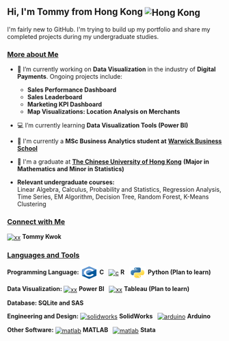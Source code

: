 <h2 align="left">
  Hi, I'm Tommy from Hong Kong
  <img align="center" src="https://em-content.zobj.net/thumbs/120/google/350/flag-hong-kong-sar-china_1f1ed-1f1f0.png" alt="Hong Kong" width="40" height="40">
</h2>

I'm fairly new to GitHub. I'm trying to build up my portfolio and share my completed projects during my undergraduate studies.

<h3 align="left"><ins>More about Me</ins></h3>

- 🏢 I’m currently working on **Data Visualization** in the industry of **Digital Payments**. Ongoing projects include:
  - **Sales Performance Dashboard**
  - **Sales Leaderboard**
  - **Marketing KPI Dashboard**
  - **Map Visualizations: Location Analysis on Merchants**
  
- 💻 I’m currently learning **Data Visualization Tools (Power BI)**
- 🏫 I'm currently a **MSc Business Analytics student at** <a href="https://www.wbs.ac.uk/" target="blank">**Warwick Business School**</a>
- 🏫 I'm a graduate at <a href="https://www.cuhk.edu.hk/english/index.html" target="blank">**The Chinese University of Hong Kong**</a> **(Major in Mathematics and Minor in Statistics)**
- **Relevant undergraduate courses:** <br>
  Linear Algebra, Calculus, Probability and Statistics, Regression Analysis, Time Series, EM Algorithm, Decision Tree, Random Forest, K-Means Clustering

<h3 align="left"><ins>Connect with Me</ins></h3>
<p align="left">
<a href="https://www.linkedin.com/in/tommykwok722/" target="blank"><img align="center" src="https://raw.githubusercontent.com/rahuldkjain/github-profile-readme-generator/master/src/images/icons/Social/linked-in-alt.svg" alt="xx" height="30" width="40" /></a> <b>Tommy Kwok</b>&ensp;

<!--
<a href="https://www.facebook.com/profile.php?id=100010258817415" target="blank"><img align="center" src="https://raw.githubusercontent.com/rahuldkjain/github-profile-readme-generator/master/src/images/icons/Social/facebook.svg" alt="xx" height="30" width="40" /></a> <b>Tommy Kwok</b>&ensp;
<a href="https://instagram.com/tommy_kwh" target="blank"><img align="center" src="https://raw.githubusercontent.com/rahuldkjain/github-profile-readme-generator/master/src/images/icons/Social/instagram.svg" alt="xx" height="30" width="40" /></a> <b>tommy_kwh</b>&ensp;
<a href="https://twitter.com/tommy_kwh" target="blank"><img align="center" src="https://raw.githubusercontent.com/rahuldkjain/github-profile-readme-generator/master/src/images/icons/Social/twitter.svg" alt="xx" height="30" width="40" /></a> <b>@tommy_kwh</b>
-->
</p>

<h3 align="left"><ins>Languages and Tools</ins></h3>
<p align="left">
<b>Programming Language:</b>
<a href="https://www.cprogramming.com/" target="_blank" rel="noreferrer"><img align="center" src="https://raw.githubusercontent.com/devicons/devicon/master/icons/c/c-original.svg" alt="c" width="40" height="30"/></a> <b>C</b>&ensp;
<a href="https://www.r-project.org/" target="_blank" rel="noreferrer"><img align="center" src="https://upload.wikimedia.org/wikipedia/commons/thumb/1/1b/R_logo.svg/1280px-R_logo.svg.png" alt="c" width="40" height="30"/></a> <b>R</b>&ensp;
<a href="https://www.python.org" target="_blank" rel="noreferrer"> <img align="center" src="https://raw.githubusercontent.com/devicons/devicon/master/icons/python/python-original.svg" alt="python" width="40" height="30"/></a> <b>Python (Plan to learn)</b>

<b>Data Visualization:</b>
<a href="https://powerbi.microsoft.com/en-us/" target="_blank" rel="noreferrer"><img align="center" src="https://upload.wikimedia.org/wikipedia/commons/thumb/c/cf/New_Power_BI_Logo.svg/630px-New_Power_BI_Logo.svg.png" alt="xx" width="30" height="30"/></a> <b>Power BI</b>&ensp;
<a href="https://www.tableau.com/" target="_blank" rel="noreferrer"><img align="center" src="https://cdn.filepicker.io/api/file/jZDILlufSOSDOkuJTZ7J" alt="xx" width="30" height="30"/></a> <b>Tableau (Plan to learn)</b>

<b>Database: SQLite and SAS</b>

<b>Engineering and Design:</b>
<a href="https://www.r-project.org/" target="_blank" rel="noreferrer"><img align="center" src="https://encrypted-tbn0.gstatic.com/images?q=tbn:ANd9GcS6W-xmWL1Z1gJS_oow7BsmsHTTjsD3MEqZLzlsb0szpr0fkBfrG2B7fWhmERR-Pn7kZzo&usqp=CAU" alt="solidworks" width="30" height="30"/></a> <b>SolidWorks</b>&ensp;
<a href="https://www.arduino.cc/" target="_blank" rel="noreferrer"><img align="center" src="https://cdn.worldvectorlogo.com/logos/arduino-1.svg" alt="arduino" width="40" height="30"/></a> <b>Arduino</b>
  
<b>Other Software:</b>
<a href="https://www.mathworks.com/" target="_blank" rel="noreferrer"><img align="center" src="https://upload.wikimedia.org/wikipedia/commons/2/21/Matlab_Logo.png" alt="matlab" width="40" height="30"/></a> <b>MATLAB</b>&ensp;
<a href="https://www.stata.com/" target="_blank" rel="noreferrer"><img align="center" src="https://media.licdn.com/dms/image/D560BAQG8VOjX1HYF_g/company-logo_200_200/0/1682439094877?e=1691625600&v=beta&t=0fKHpmAP6uoH1Q0mGO_vJyDvACRDfYipROw_fAM4FLY" alt="matlab" width="30" height="30"/></a> <b>Stata</b>&ensp;
</p>
